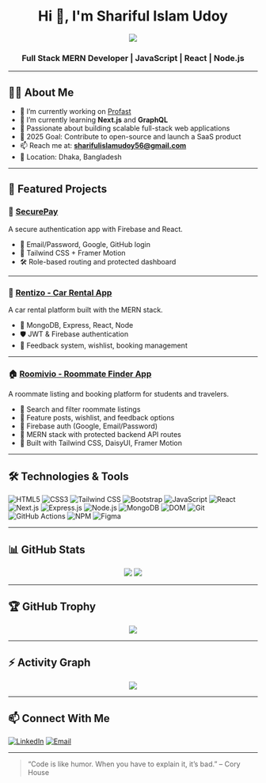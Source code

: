 <h1 align="center">Hi 👋, I'm Shariful Islam Udoy</h1>

<p align="center">
  <img src="https://readme-typing-svg.demolab.com/?lines=MERN+Stack+Developer;Open+Source+Contributor;Always+Learning+New+Tech&center=true&width=440&height=45&color=61dafb&vCenter=true&pause=1000&size=22" />
</p>

<h3 align="center">Full Stack MERN Developer | JavaScript | React | Node.js</h3>

---

## 👨‍💻 About Me

- 🔭 I’m currently working on [Profast](https://github.com/sharifulislamudoy/Pro-Fast-Client)
- 🌱 I’m currently learning **Next.js** and **GraphQL**
- 🧠 Passionate about building scalable full-stack web applications
- 🎯 2025 Goal: Contribute to open-source and launch a SaaS product
- 📫 Reach me at: **sharifulislamudoy56@gmail.com**
- 📍 Location: Dhaka, Bangladesh

---

## 🚀 Featured Projects

### 🔐 [SecurePay](https://github.com/sharifulislamudoy/Secure-Pay)
A secure authentication app with Firebase and React.

- 🔐 Email/Password, Google, GitHub login
- 🎨 Tailwind CSS + Framer Motion
- 🛠 Role-based routing and protected dashboard

---

### 🚗 [Rentizo - Car Rental App](https://github.com/sharifulislamudoy/Rentizo)
A car rental platform built with the MERN stack.

- 🧠 MongoDB, Express, React, Node
- 🛡️ JWT & Firebase authentication
- 💬 Feedback system, wishlist, booking management

---

### 🏠 [Roomivio - Roommate Finder App](https://github.com/sharifulislamudoy/roomivio)
A roommate listing and booking platform for students and travelers.

- 🔎 Search and filter roommate listings
- 📌 Feature posts, wishlist, and feedback options
- 🔐 Firebase auth (Google, Email/Password)
- 🧠 MERN stack with protected backend API routes
- 🎨 Built with Tailwind CSS, DaisyUI, Framer Motion

---

## 🛠️ Technologies & Tools

<p>
  <img alt="HTML5" src="https://img.shields.io/badge/-HTML5-E34F26?style=flat-square&logo=html5&logoColor=white" />
  <img alt="CSS3" src="https://img.shields.io/badge/-CSS3-1572B6?style=flat-square&logo=css3&logoColor=white" />
  <img alt="Tailwind CSS" src="https://img.shields.io/badge/-TailwindCSS-38B2AC?style=flat-square&logo=tailwind-css&logoColor=white" />
  <img alt="Bootstrap" src="https://img.shields.io/badge/-Bootstrap-7952B3?style=flat-square&logo=bootstrap&logoColor=white" />
  <img alt="JavaScript" src="https://img.shields.io/badge/-JavaScript-F7DF1E?style=flat-square&logo=javascript&logoColor=black" />
  <img alt="React" src="https://img.shields.io/badge/-React-45b8d8?style=flat-square&logo=react&logoColor=white" />
  <img alt="Next.js" src="https://img.shields.io/badge/-NextJs-ea2845?style=flat-square&logo=next.js&logoColor=white" />
  <img alt="Express.js" src="https://img.shields.io/badge/-Express.js-000000?style=flat-square&logo=express&logoColor=white" />
  <img alt="Node.js" src="https://img.shields.io/badge/-Nodejs-43853d?style=flat-square&logo=node.js&logoColor=white" />
  <img alt="MongoDB" src="https://img.shields.io/badge/-MongoDB-13aa52?style=flat-square&logo=mongodb&logoColor=white" />
  <img alt="DOM" src="https://img.shields.io/badge/-DOM-1E90FF?style=flat-square&logo=webcomponents.org&logoColor=white" />
  <img alt="Git" src="https://img.shields.io/badge/-Git-F05032?style=flat-square&logo=git&logoColor=white" />
  <img alt="GitHub Actions" src="https://img.shields.io/badge/-Github_Actions-2088FF?style=flat-square&logo=github-actions&logoColor=white" />
  <img alt="NPM" src="https://img.shields.io/badge/-NPM-CB3837?style=flat-square&logo=npm&logoColor=white" />
  <img alt="Figma" src="https://img.shields.io/badge/-Figma-F24E1E?style=flat-square&logo=figma&logoColor=white" />
</p>

---

## 📊 GitHub Stats

<p align="center">
  <img src="https://github-readme-stats.vercel.app/api?username=sharifulislamudoy&show_icons=true&theme=radical" />
  <img src="https://github-readme-streak-stats.herokuapp.com/?user=sharifulislamudoy&theme=radical" />
</p>

---

## 🏆 GitHub Trophy

<p align="center">
  <img src="https://github-profile-trophy.vercel.app/?username=sharifulislamudoy&theme=dracula&no-frame=true&row=1" />
</p>

---

## ⚡ Activity Graph

<p align="center">
  <img src="https://github-readme-activity-graph.vercel.app/graph?username=sharifulislamudoy&theme=react-dark" />
</p>

---

## 📫 Connect With Me

[![LinkedIn](https://img.shields.io/badge/-LinkedIn-0077B5?style=flat-square&logo=linkedin&logoColor=white)](https://linkedin.com/in/your-profile)
[![Email](https://img.shields.io/badge/-Email-D14836?style=flat-square&logo=gmail&logoColor=white)](mailto:sharifulislamudoy56@gmail.com)

---

> “Code is like humor. When you have to explain it, it’s bad.” – Cory House
